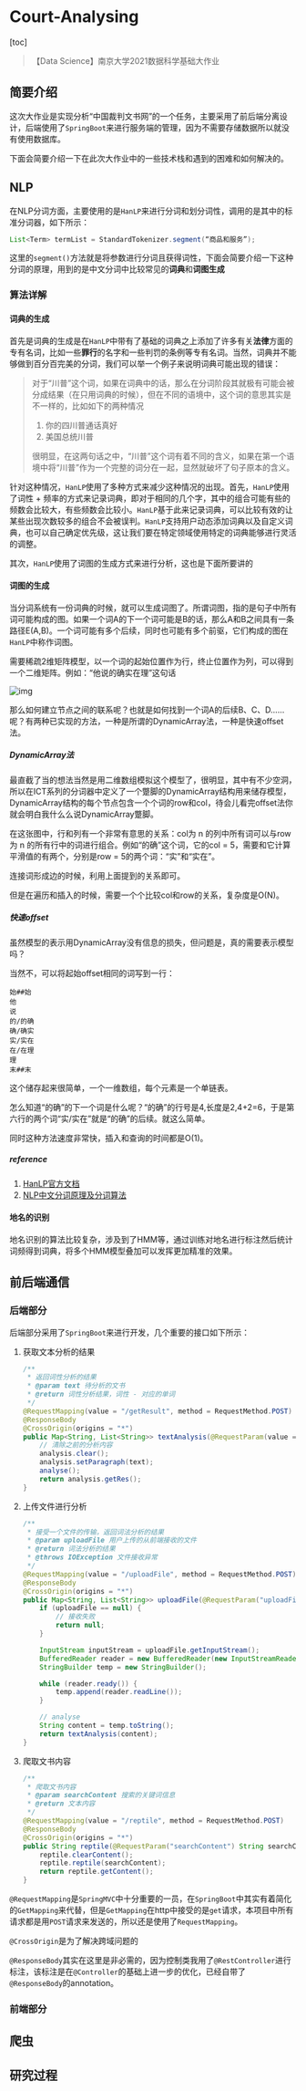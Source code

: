 # Court-Analysing

[toc]

> 【Data Science】南京大学2021数据科学基础大作业

## 简要介绍

这次大作业是实现分析“中国裁判文书网”的一个任务，主要采用了前后端分离设计，后端使用了`SpringBoot`来进行服务端的管理，因为不需要存储数据所以就没有使用数据库。

下面会简要介绍一下在此次大作业中的一些技术栈和遇到的困难和如何解决的。



## NLP

在NLP分词方面，主要使用的是`HanLP`来进行分词和划分词性，调用的是其中的标准分词器，如下所示：

```java
List<Term> termList = StandardTokenizer.segment(“商品和服务”);
```

这里的`segment()`方法就是将参数进行分词且获得词性，下面会简要介绍一下这种分词的原理，用到的是中文分词中比较常见的**词典**和**词图生成**



### 算法详解

#### 词典的生成

首先是词典的生成是在`HanLP`中带有了基础的词典之上添加了许多有关**法律**方面的专有名词，比如一些**罪行**的名字和一些判罚的条例等专有名词。当然，词典并不能够做到百分百完美的分词，我们可以举一个例子来说明词典可能出现的错误：

> 对于“川普”这个词，如果在词典中的话，那么在分词阶段其就极有可能会被分成结果（在只用词典的时候），但在不同的语境中，这个词的意思其实是不一样的，比如如下的两种情况
>
> 1. 你的四川普通话真好
> 2. 美国总统川普
>
> 很明显，在这两句话之中，“川普”这个词有着不同的含义，如果在第一个语境中将“川普”作为一个完整的词分在一起，显然就破坏了句子原本的含义。

针对这种情况，`HanLP`使用了多种方式来减少这种情况的出现。首先，`HanLP`使用了词性 + 频率的方式来记录词典，即对于相同的几个字，其中的组合可能有些的频数会比较大，有些频数会比较小。`HanLP`基于此来记录词典，可以比较有效的让某些出现次数较多的组合不会被误判。`HanLP`支持用户动态添加词典以及自定义词典，也可以自己确定优先级，这让我们要在特定领域使用特定的词典能够进行灵活的调整。

其次，`HanLP`使用了词图的生成方式来进行分析，这也是下面所要讲的

#### 词图的生成

当分词系统有一份词典的时候，就可以生成词图了。所谓词图，指的是句子中所有词可能构成的图。如果一个词A的下一个词可能是B的话，那么A和B之间具有一条路径E(A,B)。一个词可能有多个后续，同时也可能有多个前驱，它们构成的图在`HanLP`中称作词图。

需要稀疏2维矩阵模型，以一个词的起始位置作为行，终止位置作为列，可以得到一个二维矩阵。例如：“他说的确实在理”这句话

![img](http://ww3.sinaimg.cn/large/6cbb8645gw1eghe5t76jrg20cs06dmwz.gif)

那么如何建立节点之间的联系呢？也就是如何找到一个词A的后续B、C、D……呢？有两种已实现的方法，一种是所谓的DynamicArray法，一种是快速offset法。

##### DynamicArray法

最直截了当的想法当然是用二维数组模拟这个模型了，很明显，其中有不少空洞，所以在ICT系列的分词器中定义了一个蹩脚的DynamicArray结构用来储存模型，DynamicArray结构的每个节点包含一个个词的row和col，待会儿看完offset法你就会明白我什么么说DynamicArray蹩脚。

在这张图中，行和列有一个非常有意思的关系：col为 n 的列中所有词可以与row为 n 的所有行中的词进行组合。例如“的确”这个词，它的col = 5，需要和它计算平滑值的有两个，分别是row = 5的两个词：“实”和“实在”。

连接词形成边的时候，利用上面提到的关系即可。

但是在遍历和插入的时候，需要一个个比较col和row的关系，复杂度是O(N)。

##### 快速offset

虽然模型的表示用DynamicArray没有信息的损失，但问题是，真的需要表示模型吗？

当然不，可以将起始offset相同的词写到一行：

```
始##始
他
说
的/的确
确/确实
实/实在
在/在理
理
末##末
```

这个储存起来很简单，一个一维数组，每个元素是一个单链表。

怎么知道“的确”的下一个词是什么呢？“的确”的行号是4,长度是2,4+2=6，于是第六行的两个词“实/实在”就是“的确”的后续。就这么简单。

同时这种方法速度非常快，插入和查询的时间都是O(1)。



##### reference

1. [HanLP官方文档](http://www.hankcs.com/nlp/segment/the-word-graph-is-generated.html)
2. [NLP中文分词原理及分词算法](https://www.cnblogs.com/DianaCody/p/5425624.html)



#### 地名的识别

地名识别的算法比较复杂，涉及到了HMM等，通过训练对地名进行标注然后统计词频得到词典，将多个HMM模型叠加可以发挥更加精准的效果。



## 前后端通信

### 后端部分

后端部分采用了`SpringBoot`来进行开发，几个重要的接口如下所示：

1. 获取文本分析的结果

	```java
	/**
	 * 返回词性分析的结果
	 * @param text 待分析的文书
	 * @return 词性分析结果，词性 - 对应的单词
	 */
	@RequestMapping(value = "/getResult", method = RequestMethod.POST)
	@ResponseBody
	@CrossOrigin(origins = "*")
	public Map<String, List<String>> textAnalysis(@RequestParam(value = "text") String text) {
		// 清除之前的分析内容
	    analysis.clear();
	    analysis.setParagraph(text);
	    analyse();
	    return analysis.getRes();
	}
	```

2. 上传文件进行分析

	```java
	/**
	 * 接受一个文件的传输，返回词法分析的结果
	 * @param uploadFile 用户上传的从前端接收的文件
	 * @return 词法分析的结果
	 * @throws IOException 文件接收异常
	 */
	@RequestMapping(value = "/uploadFile", method = RequestMethod.POST)
	@ResponseBody
	@CrossOrigin(origins = "*")
	public Map<String, List<String>> uploadFile(@RequestParam("uploadFile") MultipartFile uploadFile) throws IOException {
	    if (uploadFile == null) {
	        // 接收失败
	        return null;
	    }
	
	    InputStream inputStream = uploadFile.getInputStream();
	    BufferedReader reader = new BufferedReader(new InputStreamReader(inputStream, StandardCharsets.UTF_8));
	    StringBuilder temp = new StringBuilder();
	
	    while (reader.ready()) {
	        temp.append(reader.readLine());
	    }
	
	    // analyse
	    String content = temp.toString();
	    return textAnalysis(content);
	}
	```

3. 爬取文书内容

	```java
	/**
	 * 爬取文书内容
	 * @param searchContent 搜索的关键词信息
	 * @return 文本内容
	 */
	@RequestMapping(value = "/reptile", method = RequestMethod.POST)
	@ResponseBody
	@CrossOrigin(origins = "*")
	public String reptile(@RequestParam("searchContent") String searchContent) throws InterruptedException {\
	    reptile.clearContent();
	    reptile.reptile(searchContent);
	    return reptile.getContent();
	}
	```

`@RequestMapping`是`SpringMVC`中十分重要的一员，在`SpringBoot`中其实有着简化的`GetMapping`来代替，但是`GetMapping`在http中接受的是`get`请求，本项目中所有请求都是用`POST`请求来发送的，所以还是使用了`RequestMapping`。

`@CrossOrigin`是为了解决跨域问题的

`@ResponseBody`其实在这里是非必需的，因为控制类我用了`@RestController`进行标注，该标注是在`@Controller`的基础上进一步的优化，已经自带了`@ResponseBody`的annotation。

### 前端部分



## 爬虫





## 研究过程



